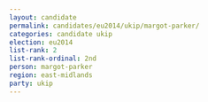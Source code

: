 ```yaml
---
layout: candidate
permalink: candidates/eu2014/ukip/margot-parker/
categories: candidate ukip
election: eu2014
list-rank: 2
list-rank-ordinal: 2nd
person: margot-parker
region: east-midlands
party: ukip
---
```

